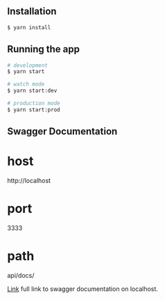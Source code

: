 
## Installation

```bash
$ yarn install
```

## Running the app

```bash
# development
$ yarn start

# watch mode
$ yarn start:dev

# production mode
$ yarn start:prod
```

## Swagger Documentation
# host
http://localhost
# port
3333
# path
api/docs/

[Link](http://localhost:3333/api/docs/) full link to swagger documentation on localhost.

